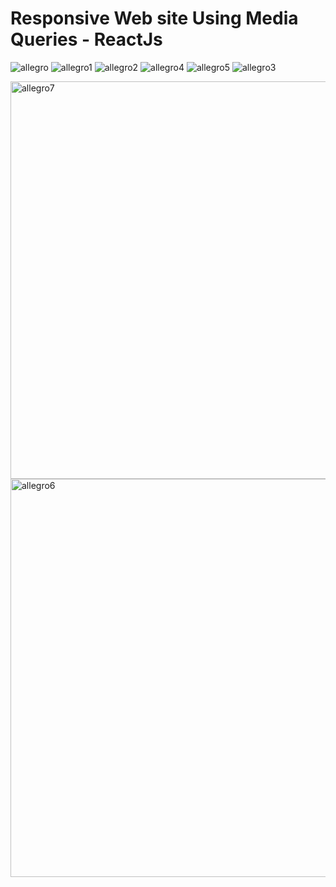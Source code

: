 # Responsive Web site Using Media Queries - ReactJs


![allegro](https://github.com/saithra/allegro-REACT/assets/149575617/aa20303d-5f13-4542-b6bb-f523638e28b0)
![allegro1](https://github.com/saithra/allegro-REACT/assets/149575617/c164676d-2b2d-44d5-8f7a-36ef242bf6e7)
![allegro2](https://github.com/saithra/allegro-REACT/assets/149575617/1f3b9425-0e7a-4125-a67f-4f436df757e7)
![allegro4](https://github.com/saithra/allegro-REACT/assets/149575617/17aa581d-78ac-45f4-8373-aea890ee9af8)
![allegro5](https://github.com/saithra/allegro-REACT/assets/149575617/dd2f3c3f-b2b8-43d3-9b19-b74d2dad745a)
![allegro3](https://github.com/saithra/allegro-REACT/assets/149575617/b31d21a1-67c2-4387-b336-926c147bdf6e)

<img width="636" alt="allegro7" src="https://github.com/saithra/allegro-REACT/assets/149575617/50433bc9-ac98-45d2-884e-e71a9873d2d7">

<img width="637" alt="allegro6" src="https://github.com/saithra/allegro-REACT/assets/149575617/9936664e-0cb1-4e54-a585-4ea4049b22ab">
